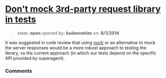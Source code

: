 # [Don&#x27;t mock 3rd-party request library in tests](https://github.com/kadamwhite/wordpress-rest-api/issues/72)

> state: **open** opened by: **kadamwhite** on: **8/1/2014**

It was suggested in code review that using [nock](https://github.com/pgte/nock) or an alternative to mock the server responses would be a more robust approach to testing the library, vs the current approach (in which our tests depend on the specific API provided by superagent).

### Comments

